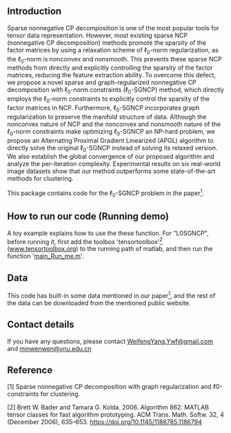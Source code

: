 ## Introduction
Sparse nonnegative CP decomposition is one of the most popular tools for tensor data representation.  However, most existing sparse NCP (nonnegative CP decomposition) methods promote the sparsity of the factor matrices by using a relaxation scheme of $\ell_{0}$-norm regularization, as the $\ell_{0}$-norm is nonconvex and nonsmooth. This prevents these sparse NCP methods from directly and explicitly controlling the sparsity of the factor matrices, reducing the feature extraction ability. 
To overcome this defect,  we propose a novel sparse and graph-regularized nonnegative CP decomposition with $\ell_{0}$-norm constraints ($\ell_{0}$-SGNCP) method, which directly employs the $\ell_{0}$-norm constraints to explicitly control the sparsity of the factor matrices in NCP.  Furthermore, $\ell_{0}$-SGNCP incorporates graph regularization to preserve the manifold structure of data. 
Although the nonconvex nature of NCP and the nonconvex and nonsmooth nature of the $\ell_{0}$-norm constraints make optimizing $\ell_{0}$-SGNCP an NP-hard problem, we propose an Alternating Proximal Gradient Linearized (APGL) algorithm to directly solve the original $\ell_{0}$-SGNCP instead of solving its relaxed version. 
We also establish the global convergence of our proposed algorithm and analyze the per-iteration complexity. Experimental results on six real-world image datasets show that our method outperforms some state-of-the-art methods for clustering.  

This package contains code for the $\ell_0$-SGNCP problem in the paper[<sup>1</sup>](#refer-id). 

## How to run our code (Running demo)
A toy example explains how to use the these function. For "L0SGNCP", before running it, first add the toolbox 'tensortoolbox'[<sup>2</sup>](#refer-id) (www.tensortoolbox.org) to the running path of matlab, and then run the function '[main_Run_me.m](L0SGNCP/main_Run_me.m)'. 


## Data
This code has built-in some data mentioned in our paper[<sup>1</sup>](#refer-id), and the rest of the data can be downloaded from the mentioned public website. 

## Contact details
If you have any questions, please contact WeifengYang.Ywf@gmail.com and minwenwen@ynu.edu.cn

## Reference
<div id="refer-id"></div>
[1] Sparse nonnegative CP decomposition with graph regularization and ℓ0-constraints for clustering. 

[2] Brett W. Bader and Tamara G. Kolda. 2006. Algorithm 862: MATLAB tensor classes for fast algorithm prototyping. ACM Trans. Math. Softw. 32, 4 (December 2006), 635–653. https://doi.org/10.1145/1186785.1186794

 
